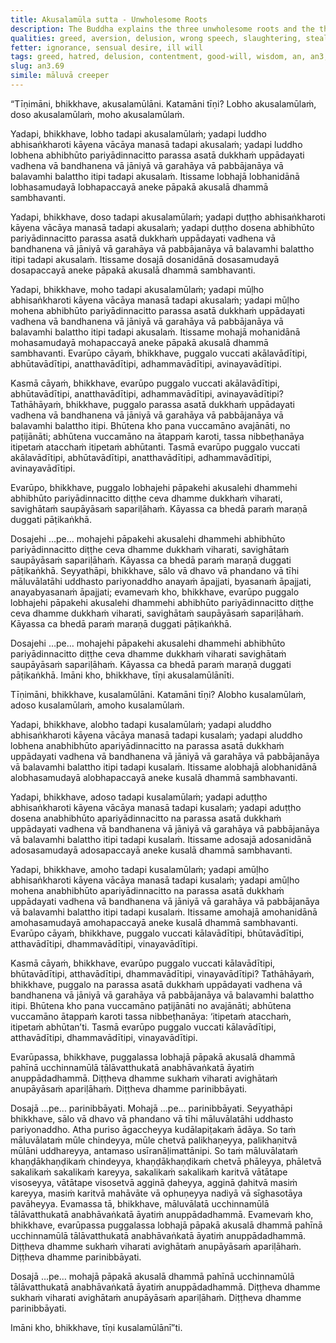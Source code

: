 ```yaml
---
title: Akusalamūla sutta - Unwholesome Roots
description: The Buddha explains the three unwholesome roots and the three wholesome roots.
qualities: greed, aversion, delusion, wrong speech, slaughtering, stealing, contentment, loving-kindness, wisdom, right speech, unwholesome, wholesome, harm
fetter: ignorance, sensual desire, ill will
tags: greed, hatred, delusion, contentment, good-will, wisdom, an, an3, unwholesome, wholesome
slug: an3.69
simile: māluvā creeper
---
```


“Tīṇimāni, bhikkhave, akusalamūlāni. Katamāni tīṇi? Lobho akusalamūlaṁ, doso akusalamūlaṁ, moho akusalamūlaṁ.

Yadapi, bhikkhave, lobho tadapi akusalamūlaṁ; yadapi luddho abhisaṅkharoti kāyena vācāya manasā tadapi akusalaṁ; yadapi luddho lobhena abhibhūto pariyādinnacitto parassa asatā dukkhaṁ uppādayati vadhena vā bandhanena vā jāniyā vā garahāya vā pabbājanāya vā balavamhi balattho itipi tadapi akusalaṁ. Itissame lobhajā lobhanidānā lobhasamudayā lobhapaccayā aneke pāpakā akusalā dhammā sambhavanti.

Yadapi, bhikkhave, doso tadapi akusalamūlaṁ; yadapi duṭṭho abhisaṅkharoti kāyena vācāya manasā tadapi akusalaṁ; yadapi duṭṭho dosena abhibhūto pariyādinnacitto parassa asatā dukkhaṁ uppādayati vadhena vā bandhanena vā jāniyā vā garahāya vā pabbājanāya vā balavamhi balattho itipi tadapi akusalaṁ. Itissame dosajā dosanidānā dosasamudayā dosapaccayā aneke pāpakā akusalā dhammā sambhavanti.

Yadapi, bhikkhave, moho tadapi akusalamūlaṁ; yadapi mūḷho abhisaṅkharoti kāyena vācāya manasā tadapi akusalaṁ; yadapi mūḷho mohena abhibhūto pariyādinnacitto parassa asatā dukkhaṁ uppādayati vadhena vā bandhanena vā jāniyā vā garahāya vā pabbājanāya vā balavamhi balattho itipi tadapi akusalaṁ. Itissame mohajā mohanidānā mohasamudayā mohapaccayā aneke pāpakā akusalā dhammā sambhavanti. Evarūpo cāyaṁ, bhikkhave, puggalo vuccati akālavādītipi, abhūtavādītipi, anatthavādītipi, adhammavādītipi, avinayavādītipi.

Kasmā cāyaṁ, bhikkhave, evarūpo puggalo vuccati akālavādītipi, abhūtavādītipi, anatthavādītipi, adhammavādītipi, avinayavādītipi? Tathāhāyaṁ, bhikkhave, puggalo parassa asatā dukkhaṁ uppādayati vadhena vā bandhanena vā jāniyā vā garahāya vā pabbājanāya vā balavamhi balattho itipi. Bhūtena kho pana vuccamāno avajānāti, no paṭijānāti; abhūtena vuccamāno na ātappaṁ karoti, tassa nibbeṭhanāya itipetaṁ atacchaṁ itipetaṁ abhūtanti. Tasmā evarūpo puggalo vuccati akālavādītipi, abhūtavādītipi, anatthavādītipi, adhammavādītipi, avinayavādītipi.

Evarūpo, bhikkhave, puggalo lobhajehi pāpakehi akusalehi dhammehi abhibhūto pariyādinnacitto diṭṭhe ceva dhamme dukkhaṁ viharati, savighātaṁ saupāyāsaṁ sapariḷāhaṁ. Kāyassa ca bhedā paraṁ maraṇā duggati pāṭikaṅkhā.

Dosajehi …pe… mohajehi pāpakehi akusalehi dhammehi abhibhūto pariyādinnacitto diṭṭhe ceva dhamme dukkhaṁ viharati, savighātaṁ saupāyāsaṁ sapariḷāhaṁ. Kāyassa ca bhedā paraṁ maraṇā duggati pāṭikaṅkhā. Seyyathāpi, bhikkhave, sālo vā dhavo vā phandano vā tīhi māluvālatāhi uddhasto pariyonaddho anayaṁ āpajjati, byasanaṁ āpajjati, anayabyasanaṁ āpajjati; evamevaṁ kho, bhikkhave, evarūpo puggalo lobhajehi pāpakehi akusalehi dhammehi abhibhūto pariyādinnacitto diṭṭhe ceva dhamme dukkhaṁ viharati, savighātaṁ saupāyāsaṁ sapariḷāhaṁ. Kāyassa ca bhedā paraṁ maraṇā duggati pāṭikaṅkhā.

Dosajehi …pe… mohajehi pāpakehi akusalehi dhammehi abhibhūto pariyādinnacitto diṭṭhe ceva dhamme dukkhaṁ viharati savighātaṁ saupāyāsaṁ sapariḷāhaṁ. Kāyassa ca bhedā paraṁ maraṇā duggati pāṭikaṅkhā. Imāni kho, bhikkhave, tīṇi akusalamūlānīti.

Tīṇimāni, bhikkhave, kusalamūlāni. Katamāni tīṇi? Alobho kusalamūlaṁ, adoso kusalamūlaṁ, amoho kusalamūlaṁ.

Yadapi, bhikkhave, alobho tadapi kusalamūlaṁ; yadapi aluddho abhisaṅkharoti kāyena vācāya manasā tadapi kusalaṁ; yadapi aluddho lobhena anabhibhūto apariyādinnacitto na parassa asatā dukkhaṁ uppādayati vadhena vā bandhanena vā jāniyā vā garahāya vā pabbājanāya vā balavamhi balattho itipi tadapi kusalaṁ. Itissame alobhajā alobhanidānā alobhasamudayā alobhapaccayā aneke kusalā dhammā sambhavanti.

Yadapi, bhikkhave, adoso tadapi kusalamūlaṁ; yadapi aduṭṭho abhisaṅkharoti kāyena vācāya manasā tadapi kusalaṁ; yadapi aduṭṭho dosena anabhibhūto apariyādinnacitto na parassa asatā dukkhaṁ uppādayati vadhena vā bandhanena vā jāniyā vā garahāya vā pabbājanāya vā balavamhi balattho itipi tadapi kusalaṁ. Itissame adosajā adosanidānā adosasamudayā adosapaccayā aneke kusalā dhammā sambhavanti.

Yadapi, bhikkhave, amoho tadapi kusalamūlaṁ; yadapi amūḷho abhisaṅkharoti kāyena vācāya manasā tadapi kusalaṁ; yadapi amūḷho mohena anabhibhūto apariyādinnacitto na parassa asatā dukkhaṁ uppādayati vadhena vā bandhanena vā jāniyā vā garahāya vā pabbājanāya vā balavamhi balattho itipi tadapi kusalaṁ. Itissame amohajā amohanidānā amohasamudayā amohapaccayā aneke kusalā dhammā sambhavanti. Evarūpo cāyaṁ, bhikkhave, puggalo vuccati kālavādītipi, bhūtavādītipi, atthavādītipi, dhammavādītipi, vinayavādītipi.

Kasmā cāyaṁ, bhikkhave, evarūpo puggalo vuccati kālavādītipi, bhūtavādītipi, atthavādītipi, dhammavādītipi, vinayavādītipi? Tathāhāyaṁ, bhikkhave, puggalo na parassa asatā dukkhaṁ uppādayati vadhena vā bandhanena vā jāniyā vā garahāya vā pabbājanāya vā balavamhi balattho itipi. Bhūtena kho pana vuccamāno paṭijānāti no avajānāti; abhūtena vuccamāno ātappaṁ karoti tassa nibbeṭhanāya: ‘itipetaṁ atacchaṁ, itipetaṁ abhūtan’ti. Tasmā evarūpo puggalo vuccati kālavādītipi, atthavādītipi, dhammavādītipi, vinayavādītipi.

Evarūpassa, bhikkhave, puggalassa lobhajā pāpakā akusalā dhammā pahīnā ucchinnamūlā tālāvatthukatā anabhāvaṅkatā āyatiṁ anuppādadhammā. Diṭṭheva dhamme sukhaṁ viharati avighātaṁ anupāyāsaṁ apariḷāhaṁ. Diṭṭheva dhamme parinibbāyati.

Dosajā …pe… parinibbāyati. Mohajā …pe… parinibbāyati. Seyyathāpi bhikkhave, sālo vā dhavo vā phandano vā tīhi māluvālatāhi uddhasto pariyonaddho. Atha puriso āgaccheyya kudālapiṭakaṁ ādāya. So taṁ māluvālataṁ mūle chindeyya, mūle chetvā palikhaṇeyya, palikhaṇitvā mūlāni uddhareyya, antamaso usīranāḷimattānipi. So taṁ māluvālataṁ khaṇḍākhaṇḍikaṁ chindeyya, khaṇḍākhaṇḍikaṁ chetvā phāleyya, phāletvā sakalikaṁ sakalikaṁ kareyya, sakalikaṁ sakalikaṁ karitvā vātātape visoseyya, vātātape visosetvā agginā ḍaheyya, agginā ḍahitvā masiṁ kareyya, masiṁ karitvā mahāvāte vā ophuṇeyya nadiyā vā sīghasotāya pavāheyya. Evamassa tā, bhikkhave, māluvālatā ucchinnamūlā tālāvatthukatā anabhāvaṅkatā āyatiṁ anuppādadhammā. Evamevaṁ kho, bhikkhave, evarūpassa puggalassa lobhajā pāpakā akusalā dhammā pahīnā ucchinnamūlā tālāvatthukatā anabhāvaṅkatā āyatiṁ anuppādadhammā. Diṭṭheva dhamme sukhaṁ viharati avighātaṁ anupāyāsaṁ apariḷāhaṁ. Diṭṭheva dhamme parinibbāyati.

Dosajā …pe… mohajā pāpakā akusalā dhammā pahīnā ucchinnamūlā tālāvatthukatā anabhāvaṅkatā āyatiṁ anuppādadhammā. Diṭṭheva dhamme sukhaṁ viharati avighātaṁ anupāyāsaṁ apariḷāhaṁ. Diṭṭheva dhamme parinibbāyati.

Imāni kho, bhikkhave, tīṇi kusalamūlānī”ti.

